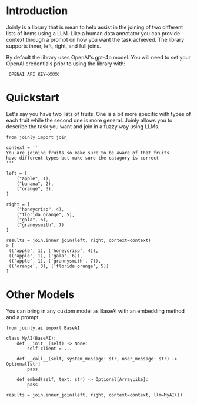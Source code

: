 

# Introduction

Joinly is a library that is mean to help assist in the joining of two different lists of items using a LLM. Like a
human data annotator you can provide context through a prompt on how you want the task achieved.  The library supports
inner, left, right, and full joins.

By default the library uses OpenAI's gpt-4o model.  You will need to set your OpenAI credentials prior to using the
library with:

```
 OPENAI_API_KEY=XXXX
```

# Quickstart

Let's say you have two lists of fruits.  One is a bit more specific with types of each fruit while the second
one is more general.  Joinly allows you to describe the task you want and join in a fuzzy way using LLMs.

```
from joinly import join

context = '''
You are joining fruits so make sure to be aware of that fruits
have different types but make sure the catagory is correct
'''

left = [
    ("apple", 1),
    ("banana", 2),
    ("orange", 3),
]

right = [
    ("honeycrisp", 4),
    ("florida orange", 5),
    ("gala", 6),
    ("grannysmith", 7)
]

results = join.inner_join(left, right, context=context)
> [
 (('apple', 1), ('honeycrisp', 4)),
 (('apple', 1), ('gala', 6)),
 (('apple', 1), ('grannysmith', 7)),
 (('orange', 3), ('florida orange', 5))
]
```

# Other Models

You can bring in any custom model as BaseAI with an embedding method and a prompt.

```
from joinly.ai import BaseAI

class MyAI(BaseAI):
    def __init__(self) -> None:
        self.client = ...

    def __call__(self, system_message: str, user_message: str) -> Optional[str]
        pass

    def embed(self, text: str) -> Optional[ArrayLike]:
        pass

results = join.inner_join(left, right, context=context, llm=MyAI())
```
